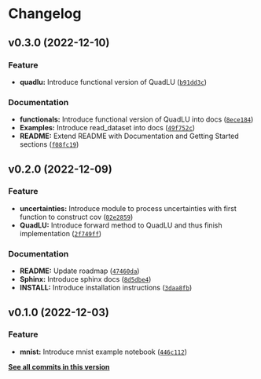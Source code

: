 # Changelog

<!--next-version-placeholder-->

## v0.3.0 (2022-12-10)
### Feature
* **quadlu:** Introduce functional version of QuadLU ([`b91dd3c`](https://gitlab1.ptb.de/ludwig10_masters_thesis/gum-compliant_neural-network_uncertainty-propagation/-/commit/b91dd3c06d8a0b999375611f52541bad35cfe9c6))

### Documentation
* **functionals:** Introduce functional version of QuadLU into docs ([`8ece184`](https://gitlab1.ptb.de/ludwig10_masters_thesis/gum-compliant_neural-network_uncertainty-propagation/-/commit/8ece184ea67179c3416dae87184aaa3e6f3d9b08))
* **Examples:** Introduce read_dataset into docs ([`49f752c`](https://gitlab1.ptb.de/ludwig10_masters_thesis/gum-compliant_neural-network_uncertainty-propagation/-/commit/49f752cd451f49f2b97127157c8c195b8539801f))
* **README:** Extend README with Documentation and Getting Started sections ([`f08fc19`](https://gitlab1.ptb.de/ludwig10_masters_thesis/gum-compliant_neural-network_uncertainty-propagation/-/commit/f08fc19ea39a3b48620dab1f74f645ff6f39fba0))

## v0.2.0 (2022-12-09)
### Feature
* **uncertainties:** Introduce module to process uncertainties with first function to construct cov ([`02e2859`](https://gitlab1.ptb.de/ludwig10_masters_thesis/gum-compliant_neural-network_uncertainty-propagation/-/commit/02e2859055c7f8be4a4d30c7edf1cf49b4b958b8))
* **QuadLU:** Introduce forward method to QuadLU and thus finish implementation ([`2f749ff`](https://gitlab1.ptb.de/ludwig10_masters_thesis/gum-compliant_neural-network_uncertainty-propagation/-/commit/2f749ff8e3e94788ad3e1773a3f2541348ff796a))

### Documentation
* **README:** Update roadmap ([`47460da`](https://gitlab1.ptb.de/ludwig10_masters_thesis/gum-compliant_neural-network_uncertainty-propagation/-/commit/47460dafc61d2a04e8070f9120836a6095dc0dff))
* **Sphinx:** Introduce sphinx docs ([`8d5dbe4`](https://gitlab1.ptb.de/ludwig10_masters_thesis/gum-compliant_neural-network_uncertainty-propagation/-/commit/8d5dbe43384dbc8e36cc705c26faa29a31b5070b))
* **INSTALL:** Introduce installation instructions ([`3daa8fb`](https://gitlab1.ptb.de/ludwig10_masters_thesis/gum-compliant_neural-network_uncertainty-propagation/-/commit/3daa8fba15d53d1cac07843ae179bf42d003c485))

## v0.1.0 (2022-12-03)
### Feature
* **mnist:** Introduce mnist example notebook ([`446c112`](https://github.com/ludwig10_masters_thesis/gum-compliant_neural-network_uncertainty-propagation/commit/446c112d7a01d5d5a394cf66c64a5c2ec914f5f2))

**[See all commits in this version](https://github.com/ludwig10_masters_thesis/gum-compliant_neural-network_uncertainty-propagation/compare/v0.0.0...v0.1.0)**
